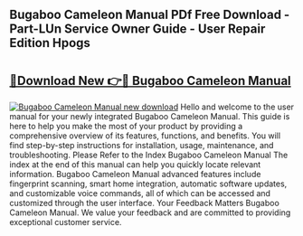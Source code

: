 ## Bugaboo Cameleon Manual PDf Free Download - Part-LUn Service Owner Guide - User Repair Edition Hpogs

# <h2><a href="http://cf12717.oget.top/?id=Bugaboo+Cameleon+Manual">🔗Download New 👉🔴 Bugaboo Cameleon Manual</a></h2>

[![Bugaboo Cameleon Manual new download](https://i.imgur.com/5g1atiW.png)](http://cf12717.oget.top/?id=Bugaboo+Cameleon+Manual)
Hello and welcome to the user manual for your newly integrated Bugaboo Cameleon Manual. This guide is here to help you make the most of your product by providing a comprehensive overview of its features, functions, and benefits. You will find step-by-step instructions for installation, usage, maintenance, and troubleshooting. Please Refer to the Index Bugaboo Cameleon Manual The index at the end of this manual can help you quickly locate relevant information. Bugaboo Cameleon Manual advanced features include fingerprint scanning, smart home integration, automatic software updates, and customizable voice commands, all of which can be accessed and customized through the user interface. Your Feedback Matters Bugaboo Cameleon Manual. We value your feedback and are committed to providing exceptional customer service.
